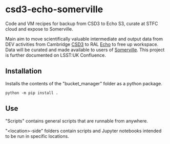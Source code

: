 # csd3-echo-somerville
Code and VM recipes for backup from CSD3 to Echo S3, curate at STFC cloud and expose to Somerville.

Main aim to move scientifically valuable intermediate and output data from DEV activities from Cambridge [CSD3](https://docs.hpc.cam.ac.uk/hpc/) to RAL [Echo](https://iopscience.iop.org/article/10.1088/1742-6596/898/6/062051/pdf) to free up workspace. Data will be curated and made available to users of [Somerville](https://www.ed.ac.uk/information-services/research-support/research-computing/ecdf). This project is further documented on LSST:UK Confluence.

## Installation
Installs the contents of the "bucket_manager" folder as a python package.
```shell
python -m pip install .
```

## Use
"Scripts" contains general scripts that are runnable from anywhere.

"\<location\>-side" folders contain scripts and Jupyter notebooks intended to be run in specific locations.
